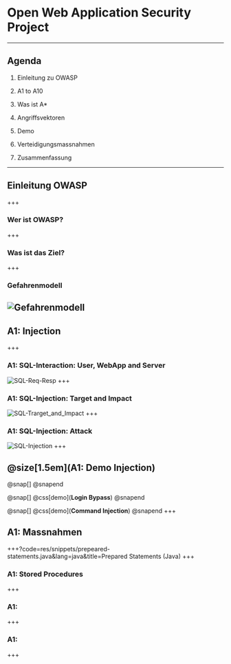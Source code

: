 # Open Web Application Security Project
---
## Agenda
1. Einleitung zu OWASP

2. A1 to A10
  1. Was ist A*
  2. Angriffsvektoren
  3. Demo
  4. Verteidigungsmassnahmen

3. Zusammenfassung
---



## Einleitung OWASP
+++

### Wer ist OWASP?
+++

### Was ist das Ziel?
+++

### Gefahrenmodell
![Gefahrenmodell](/res/PNGs/OWASP_Gefahrenmodell.png)
---



## A1: Injection
+++

### A1: SQL-Interaction: User, WebApp and Server
![SQL-Req-Resp](/res/PNGs/SQL_Req-Resp.png)
+++

### A1: SQL-Injection: Target and Impact
![SQL-Trarget_and_Impact](/res/PNGs/SQL_targets_and_impact_low.png)
+++

### A1: SQL-Injection: Attack
![SQL-Injection](/res/PNGs/SQL_Injection.png)
+++

## @size[1.5em](A1: Demo Injection)
@snap[]
@snapend

@snap[]
@css[demo](**Login Bypass**)
@snapend

@snap[]
@css[demo](**Command Injection**)
@snapend
+++

## A1: Massnahmen

+++?code=res/snippets/prepeared-statements.java&lang=java&title=Prepared Statements (Java)
+++

### A1: Stored Procedures
+++

### A1: 
+++

### A1: 
+++